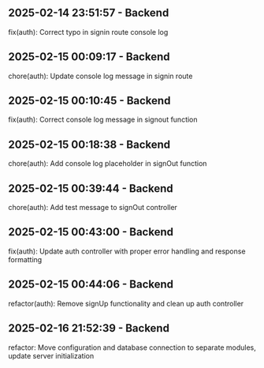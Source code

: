 

## 2025-02-14 23:51:57 - Backend

fix(auth): Correct typo in signin route console log



## 2025-02-15 00:09:17 - Backend

chore(auth): Update console log message in signin route


## 2025-02-15 00:10:45 - Backend

fix(auth): Correct console log message in signout function


## 2025-02-15 00:18:38 - Backend

chore(auth): Add console log placeholder in signOut function


## 2025-02-15 00:39:44 - Backend

chore(auth): Add test message to signOut controller


## 2025-02-15 00:43:00 - Backend

fix(auth): Update auth controller with proper error handling and response formatting


## 2025-02-15 00:44:06 - Backend

refactor(auth): Remove signUp functionality and clean up auth controller


## 2025-02-16 21:52:39 - Backend

refactor: Move configuration and database connection to separate modules, update server initialization
